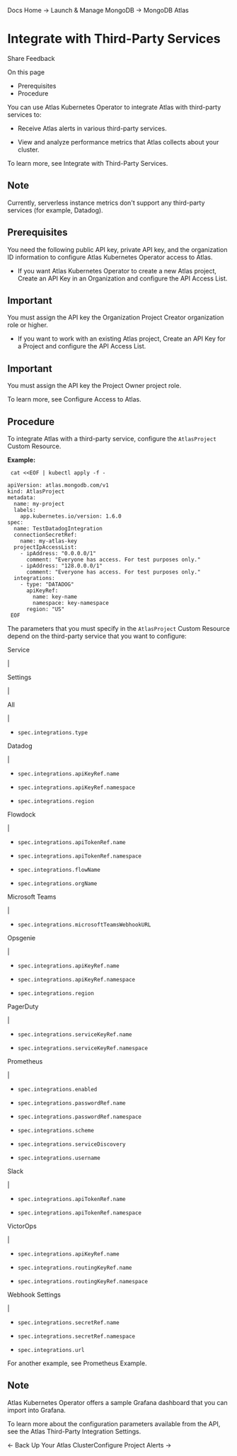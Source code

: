 Docs Home → Launch & Manage MongoDB → MongoDB Atlas

# Integrate with Third-Party Services

Share Feedback

On this page

  * Prerequisites
  * Procedure

You can use Atlas Kubernetes Operator to integrate Atlas with third-party
services to:

  * Receive Atlas alerts in various third-party services.

  * View and analyze performance metrics that Atlas collects about your cluster.

To learn more, see Integrate with Third-Party Services.

## Note

Currently, serverless instance metrics don't support any third-party services
(for example, Datadog).

## Prerequisites

You need the following public API key, private API key, and the organization
ID information to configure Atlas Kubernetes Operator access to Atlas.

  * If you want Atlas Kubernetes Operator to create a new Atlas project, Create an API Key in an Organization and configure the API Access List.

## Important

You must assign the API key the Organization Project Creator organization role
or higher.

  * If you want to work with an existing Atlas project, Create an API Key for a Project and configure the API Access List.

## Important

You must assign the API key the Project Owner project role.

To learn more, see Configure Access to Atlas.

## Procedure

To integrate Atlas with a third-party service, configure the `AtlasProject`
Custom Resource.

 **Example:**

    
    
     cat <<EOF | kubectl apply -f -  
      
    apiVersion: atlas.mongodb.com/v1  
    kind: AtlasProject  
    metadata:  
      name: my-project  
      labels:  
        app.kubernetes.io/version: 1.6.0  
    spec:  
      name: TestDatadogIntegration  
      connectionSecretRef:  
        name: my-atlas-key  
      projectIpAccessList:  
        - ipAddress: "0.0.0.0/1"  
          comment: "Everyone has access. For test purposes only."  
        - ipAddress: "128.0.0.0/1"  
          comment: "Everyone has access. For test purposes only."  
      integrations:  
        - type: "DATADOG"  
          apiKeyRef:  
            name: key-name  
            namespace: key-namespace  
          region: "US"  
     EOF  
  
The parameters that you must specify in the `AtlasProject` Custom Resource
depend on the third-party service that you want to configure:

Service

|

Settings  
  
|  
  
All

|

  * `spec.integrations.type`

  
  
Datadog

|

  * `spec.integrations.apiKeyRef.name`

  * `spec.integrations.apiKeyRef.namespace`

  * `spec.integrations.region`

  
  
Flowdock

|

  * `spec.integrations.apiTokenRef.name`

  * `spec.integrations.apiTokenRef.namespace`

  * `spec.integrations.flowName`

  * `spec.integrations.orgName`

  
  
Microsoft Teams

|

  * `spec.integrations.microsoftTeamsWebhookURL`

  
  
Opsgenie

|

  * `spec.integrations.apiKeyRef.name`

  * `spec.integrations.apiKeyRef.namespace`

  * `spec.integrations.region`

  
  
PagerDuty

|

  * `spec.integrations.serviceKeyRef.name`

  * `spec.integrations.serviceKeyRef.namespace`

  
  
Prometheus

|

  * `spec.integrations.enabled`

  * `spec.integrations.passwordRef.name`

  * `spec.integrations.passwordRef.namespace`

  * `spec.integrations.scheme`

  * `spec.integrations.serviceDiscovery`

  * `spec.integrations.username`

  
  
Slack

|

  * `spec.integrations.apiTokenRef.name`

  * `spec.integrations.apiTokenRef.namespace`

  
  
VictorOps

|

  * `spec.integrations.apiKeyRef.name`

  * `spec.integrations.routingKeyRef.name`

  * `spec.integrations.routingKeyRef.namespace`

  
  
Webhook Settings

|

  * `spec.integrations.secretRef.name`

  * `spec.integrations.secretRef.namespace`

  * `spec.integrations.url`

  
  
For another example, see Prometheus Example.

## Note

Atlas Kubernetes Operator offers a sample Grafana dashboard that you can
import into Grafana.

To learn more about the configuration parameters available from the API, see
the Atlas Third-Party Integration Settings.

← Back Up Your Atlas ClusterConfigure Project Alerts →

